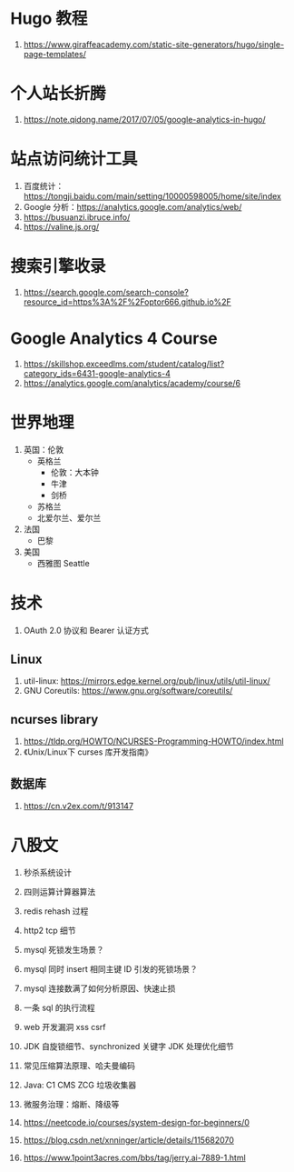 # Hugo 教程
1. https://www.giraffeacademy.com/static-site-generators/hugo/single-page-templates/

# 个人站长折腾
1. https://note.qidong.name/2017/07/05/google-analytics-in-hugo/

# 站点访问统计工具
1. 百度统计：https://tongji.baidu.com/main/setting/10000598005/home/site/index
2. Google 分析：https://analytics.google.com/analytics/web/
3. https://busuanzi.ibruce.info/
4. https://valine.js.org/

# 搜索引擎收录
1. https://search.google.com/search-console?resource_id=https%3A%2F%2Foptor666.github.io%2F

# Google Analytics 4 Course
1. https://skillshop.exceedlms.com/student/catalog/list?category_ids=6431-google-analytics-4
2. https://analytics.google.com/analytics/academy/course/6

# 世界地理
1. 英国：伦敦
    - 英格兰
        - 伦敦：大本钟
        - 牛津
        - 剑桥
    - 苏格兰
    - 北爱尔兰、爱尔兰
2. 法国
    - 巴黎
3. 美国
    - 西雅图 Seattle

# 技术
1. OAuth 2.0 协议和 Bearer 认证方式

## Linux
1. util-linux: https://mirrors.edge.kernel.org/pub/linux/utils/util-linux/
2. GNU Coreutils: https://www.gnu.org/software/coreutils/
## ncurses library
1. https://tldp.org/HOWTO/NCURSES-Programming-HOWTO/index.html
2. 《Unix/Linux下 curses 库开发指南》

## 数据库
1. https://cn.v2ex.com/t/913147

# 八股文
1. 秒杀系统设计
2. 四则运算计算器算法
3. redis rehash 过程
4. http2 tcp 细节
5. mysql 死锁发生场景？
6. mysql 同时 insert 相同主键 ID 引发的死锁场景？
7. mysql 连接数满了如何分析原因、快速止损
8. 一条 sql 的执行流程
9. web 开发漏洞 xss csrf
10. JDK 自旋锁细节、synchronized 关键字 JDK 处理优化细节
11. 常见压缩算法原理、哈夫曼编码
12. Java: C1 CMS ZCG 垃圾收集器
13. 微服务治理：熔断、降级等

1. https://neetcode.io/courses/system-design-for-beginners/0
2. https://blog.csdn.net/xnninger/article/details/115682070
3. https://www.1point3acres.com/bbs/tag/jerry.ai-7889-1.html
